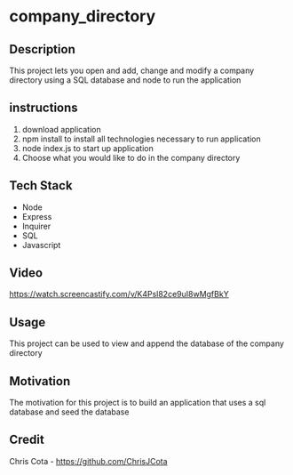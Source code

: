 # company_directory

## Description
This project lets you open and add, change and modify a company directory using a SQL database and node to run the application

## instructions
1. download application
2. npm install to install all technologies necessary to run application
3. node index.js to start up application
4. Choose what you would like to do in the company directory

## Tech Stack
* Node
* Express
* Inquirer
* SQL
* Javascript

## Video

https://watch.screencastify.com/v/K4Psl82ce9uI8wMgfBkY

## Usage
This project can be used to view and append the database of the company directory

## Motivation
The motivation for this project is to build an application that uses a sql database and seed the database

## Credit
Chris Cota - https://github.com/ChrisJCota

